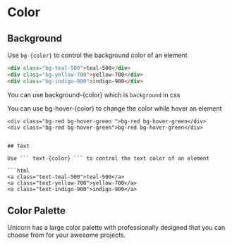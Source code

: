 # Color




## Background

Use ``` bg-{color} ``` to control the background color of an element

```html
<div class="bg-teal-500">teal-500</div>
<div class="bg-yellow-700">yellow-700</div>
<div class="bg-indigo-900">indigo-900</div>
```

You can use background-{color} which is ```background``` in css

You can use bg-hover-{color} to change the color while hover an element

```
<div class="bg-red bg-hover-green ">bg-red bg-hover-green</div>
<div class="bg-red bg-hover-green">bg-red bg-hover-green</div>


## Text

Use ``` text-{color} ``` to control the text color of an element

```html
<a class="text-teal-500">teal-500</a>
<a class="text-yellow-700">yellow-700</a>
<a class="text-indigo-900">indigo-900</a>
```



## Color Palette

Unicorn has a large color palette with professionally designed that you can choose from for your awesome projects.

